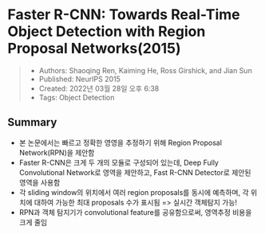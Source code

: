 # Faster R-CNN: Towards Real-Time Object Detection with Region Proposal Networks(2015)

> - Authors: Shaoqing Ren, Kaiming He, Ross Girshick, and Jian Sun
> - Published: NeurIPS 2015
> - Created: 2022년 03월 28일 오후 6:38
> - Tags: Object Detection

## Summary
- 본 논문에서는 빠르고 정확한 영영을 추정하기 위해 Region Proposal Network(RPN)을 제안함
- Faster R-CNN은 크게 두 개의 모듈로 구성되어 있는데, Deep Fully Convolutional Network로 영역을 제안하고, Fast R-CNN Detector로 제안된 영역을 사용함
- 각 sliding window의 위치에서 여러 region proposals를 동시에 예측하며, 각 위치에 대하여 가능한 최대 proposals 수가 표시됨 => 실시간 객체탐지 가능!
- RPN과 객체 탐지기가 convolutional feature를 공유함으로써, 영역추정 비용을 크게 줄임